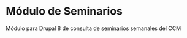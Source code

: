 Módulo de Seminarios
====================

Módulo para Drupal 8 de consulta de seminarios semanales del CCM
